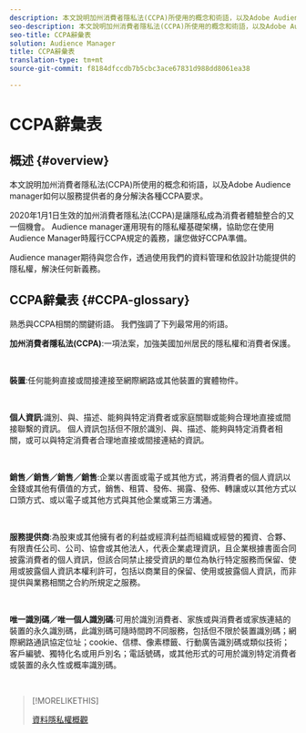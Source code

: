 ```yaml
---
description: 本文說明加州消費者隱私法(CCPA)所使用的概念和術語，以及Adobe Audience manager如何處理各種CCPA要求。
seo-description: 本文說明加州消費者隱私法(CCPA)所使用的概念和術語，以及Adobe Audience manager如何處理各種CCPA要求。
seo-title: CCPA辭彙表
solution: Audience Manager
title: CCPA辭彙表
translation-type: tm+mt
source-git-commit: f8184dfccdb7b5cbc3ace67831d988dd8061ea38

---
```



# CCPA辭彙表

## 概述 {#overview}

本文說明加州消費者隱私法(CCPA)所使用的概念和術語，以及Adobe Audience manager如何以服務提供者的身分解決各種CCPA要求。

2020年1月1日生效的加州消費者隱私法(CCPA)是讓隱私成為消費者體驗整合的又一個機會。 Audience manager運用現有的隱私權基礎架構，協助您在使用Audience Manager時履行CCPA規定的義務，讓您做好CCPA準備。

Audience manager期待與您合作，透過使用我們的資料管理和依設計功能提供的隱私權，解決任何新義務。

## CCPA辭彙表 {#CCPA-glossary}

熟悉與CCPA相關的關鍵術語。 我們強調了下列最常用的術語。

**加州消費者隱私法(CCPA)**:一項法案，加強美國加州居民的隱私權和消費者保護。

 

**裝置**:任何能夠直接或間接連接至網際網路或其他裝置的實體物件。

 

**個人資訊**:識別、與、描述、能夠與特定消費者或家庭關聯或能夠合理地直接或間接聯繫的資訊。 個人資訊包括但不限於識別、與、描述、能夠與特定消費者相關，或可以與特定消費者合理地直接或間接連結的資訊。

 

**銷售／銷售／銷售／銷售**:企業以書面或電子或其他方式，將消費者的個人資訊以金錢或其他有價值的方式，銷售、租賃、發佈、揭露、發佈、轉讓或以其他方式以口頭方式、或以電子或其他方式與其他企業或第三方溝通。

 

**服務提供商**:為股東或其他擁有者的利益或經濟利益而組織或經營的獨資、合夥、有限責任公司、公司、協會或其他法人，代表企業處理資訊，且企業根據書面合同披露消費者的個人資訊，但該合同禁止接受資訊的單位為執行特定服務而保留、使用或披露個人資訊本權利許可，包括以商業目的保留、使用或披露個人資訊，而非提供與業務相關之合約所規定之服務。

 

**唯一識別碼／唯一個人識別碼**:可用於識別消費者、家族或與消費者或家族連結的裝置的永久識別碼，此識別碼可隨時間跨不同服務，包括但不限於裝置識別碼；網際網路通訊協定位址；cookie、信標、像素標籤、行動廣告識別碼或類似技術；客戶編號、獨特化名或用戶別名；電話號碼，或其他形式的可用於識別特定消費者或裝置的永久性或概率識別碼。

 

>[!MORELIKETHIS]
>
>[資料隱私權概觀](/help/using/overview/data-security-and-privacy/data-privacy.md)

